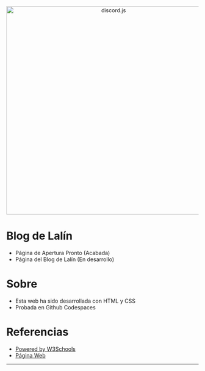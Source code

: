 <div align="center">
<a href="https://nicolasgon2006.github.io/lalin"><img src="https://media.quincemil.com/imagenes/2023/01/05001626/PORTADA-LALI%CC%81N-1706x960.jpg" width="546" alt="discord.js" /></a>
</div>

# Blog de Lalín
- Página de Apertura Pronto (Acabada)
- Página del Blog de Lalín (En desarrollo)

# Sobre
- Esta web ha sido desarrollada con HTML y CSS
- Probada en Github Codespaces

# Referencias

- [Powered by W3Schools](https://www.w3schools.com)
- [Página Web](https://ngonzz.github.io/lalin)

---------------------------------------------------------------------------


